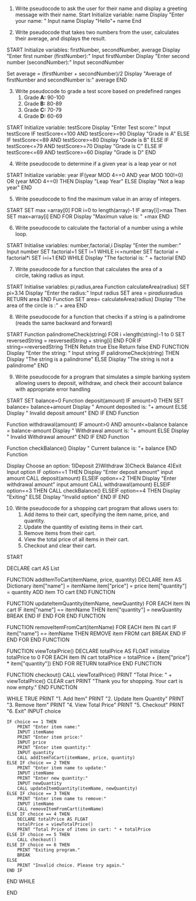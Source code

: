 1) Write pseudocode to ask the user for their name and display a greeting message with their name.
Start
Initialize variable: name
Display "Enter your name: "
Input name
Display "Hello"+ name
End

2) Write pseudocode that takes two numbers from the user, calculates their average, and displays the result.
 
 START
 Initialize variables: firstNumber, secondNumber, average
 Display "Enter first number (firstNumber):"
 Input firstNumber
 Display "Enter second number (secondNumber):"
 Input secondNumber

 Set average = (firstNumber + secondNumber)/2
 Display "Average of firstNumber and secondNumber is:" average
 END

3) Write pseudocode to grade a test score based on predefined ranges 
    1. Grade **A:** 90-100 
    2. Grade **B:** 80-89
    3. Grade **C:** 70-79
    4. Grade **D:** 60-69

START
Initialize variable: testScore
Display "Enter Test score:"
Input testScore
IF testScore<=100 AND testScore>=90
Display "Grade is A"
ELSE IF testScore<=89 AND testScore>=80
Display "Grade is B"
ELSE IF testScore<=79 AND testScore>=70
Display "Grade is C"
ELSE IF testScore<=69 AND testScore>=60
Display "Grade is D"
END

4) Write pseudocode to determine if a given year is a leap year or not

START 
Initialize variable: year
IF(year MOD 4==0 AND year MOD 100!=0) OR (year MOD 4==0) THEN 
Display "Leap Year"
ELSE
Display "Not a leap year"
END

5) Write pseudocode to find the maximum value in an array of integers.

START
SET max =array[0]
FOR i=0 to length(array)-1
IF array[i]>max Then
SET max=array[i]
END FOR
Display "Maximun value is: " +max
END

6) Write pseudocode to calculate the factorial of a number using a while loop.

START
Initialise  variables: number,factorial,i
Display "Enter the number:"
Input number
SET factorial=1
SET i=1
WHILE  i<=number
SET factorial = factorial*i
SET i=i+1
END WHILE
Display "The factorial is: " + factorial
END

7) Write pseudocode for a function that calculates the area of a circle, taking radius as input.

START
Initialise  variables: pi,radius,area
Function calculateArea(radius)
SET pi=3.14
Display "Enter the radius:"
Input radius
SET area = pi*radius*radius
RETURN area
END Function
SET area= calculateArea(radius)
Display "The area of the circle is :" + area
END

8) Write pseudocode for a function that checks if a string is a palindrome (reads the same backward and forward)

START
Function palindromeCheck(string)
FOR i =length(string)-1 to 0
SET reversedString = resversedString + string[i]
END FOR
IF string==reversedString THEN
Retutn true
Else 
Return false
END FUNCTION
Display "Enter the string: "
Input string
IF palidromeCheck(string) THEN
Display "The string is a palindrome"
ELSE
Display "The string is not a palindrome"
END

9) Write pseudocode for a program that simulates a simple banking system allowing users to deposit, withdraw, and check their account balance with appropriate error handling

START
SET balance=0
Function deposit(amount)
IF amount>0 THEN
SET balance= balance+amount
Display " Amount deposited is: "+ amount
ELSE
Display " Invalid deposit amount"
END IF
END Function

Function withdrawal(amount)
IF amount>0 AND amount<=balance
balance = balance-amount
Display " Withdrawal amount is: "+ amount
ELSE
Display " Invalid Withdrawal amount"
END IF
END Function

Function checkBalance()
Display " Current balance is: "+ balance
END Function

Display Choose an option: 1)Deposit 2)Withdraw 3)Check Balance 4)Exit
Input option
IF option==1 THEN
Display "Enter deposit amount"
input amount
CALL deposit(amount)
ELSEIF option==2 THEN
Display "Enter withdrawal amount"
input amount
CALL withdrawal(amount)
ELSEIF option==3 THEN
CALL checkBalance()
ELSEIF option==4 THEN
Display "Exiting"
ELSE
Display "Invalid option"
END IF
END

10) Write pseudocode for a shopping cart program that allows users to:
    1. Add items to their cart, specifying the item name, price, and quantity.
    2. Update the quantity of existing items in their cart.
    3. Remove items from their cart.
    4. View the total price of all items in their cart.
    5. Checkout and clear their cart.

START

DECLARE cart AS List

FUNCTION addItemToCart(itemName, price, quantity)
    DECLARE item AS Dictionary
    item["name"] = itemName
    item["price"] = price
    item["quantity"] = quantity
    ADD item TO cart
END FUNCTION

FUNCTION updateItemQuantity(itemName, newQuantity)
    FOR EACH item IN cart
        IF item["name"] == itemName THEN
            item["quantity"] = newQuantity
            BREAK
        END IF
    END FOR
END FUNCTION

FUNCTION removeItemFromCart(itemName)
    FOR EACH item IN cart
        IF item["name"] == itemName THEN
            REMOVE item FROM cart
            BREAK
        END IF
    END FOR
END FUNCTION

FUNCTION viewTotalPrice()
    DECLARE totalPrice AS FLOAT
    initialize totalPrice to 0
    FOR EACH item IN cart
        totalPrice = totalPrice + (item["price"] * item["quantity"])
    END FOR
    RETURN totalPrice
END FUNCTION

FUNCTION checkout()
    CALL viewTotalPrice()
    PRINT "Total Price: " + viewTotalPrice()
    CLEAR cart
    PRINT "Thank you for shopping. Your cart is now empty."
END FUNCTION


WHILE TRUE
    PRINT "1. Add Item"
    PRINT "2. Update Item Quantity"
    PRINT "3. Remove Item"
    PRINT "4. View Total Price"
    PRINT "5. Checkout"
    PRINT "6. Exit"
    INPUT choice

    IF choice == 1 THEN
        PRINT "Enter item name:"
        INPUT itemName
        PRINT "Enter item price:"
        INPUT price
        PRINT "Enter item quantity:"
        INPUT quantity
        CALL addItemToCart(itemName, price, quantity)
    ELSE IF choice == 2 THEN
        PRINT "Enter item name to update:"
        INPUT itemName
        PRINT "Enter new quantity:"
        INPUT newQuantity
        CALL updateItemQuantity(itemName, newQuantity)
    ELSE IF choice == 3 THEN
        PRINT "Enter item name to remove:"
        INPUT itemName
        CALL removeItemFromCart(itemName)
    ELSE IF choice == 4 THEN
        DECLARE totalPrice AS FLOAT
        totalPrice = viewTotalPrice()
        PRINT "Total Price of items in cart: " + totalPrice
    ELSE IF choice == 5 THEN
        CALL checkout()
    ELSE IF choice == 6 THEN
        PRINT "Exiting program."
        BREAK
    ELSE
        PRINT "Invalid choice. Please try again."
    END IF
END WHILE

END
